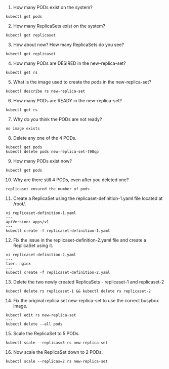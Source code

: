 1. How many PODs exist on the system?
```
kubectl get pods
```
2. How many ReplicaSets exist on the system?
```
kubectl get replicaset
```
3. How about now? How many ReplicaSets do you see?
```
kubectl get replicaset
```
4. How many PODs are DESIRED in the new-replica-set?
```
kubectl get rs
```
5. What is the image used to create the pods in the new-replica-set?
```
kubectl describe rs new-replica-set
```
6. How many PODs are READY in the new-replica-set?
```
kubectl get rs
```
7. Why do you think the PODs are not ready?
```
no image exists
```
8. Delete any one of the 4 PODs.
```
kubectl get pods
kubectl delete pods new-replica-set-t98qp
```
9. How many PODs exist now?
```
kubectl get pods
```
10. Why are there still 4 PODs, even after you deleted one?
```
replicaset ensured the number of pods
```
11. Create a ReplicaSet using the replicaset-definition-1.yaml file located at /root/.
```
vi replicaset-definition-1.yaml
---
apiVersion: apps/v1
---
kubectl create -f replicaset-definition-1.yaml
```
12. Fix the issue in the replicaset-definition-2.yaml file and create a ReplicaSet using it.
```
vi replicaset-definition-2.yaml
---
tier: nginx
---
kubectl create -f replicaset-definition-2.yaml
```
13. Delete the two newly created ReplicaSets - replicaset-1 and replicaset-2
```
kubectl delete rs replicaset-1 && kubectl delete rs replicaset-2
```
14. Fix the original replica set new-replica-set to use the correct busybox image.
```
kubectl edit rs new-replica-set
---
kubectl delete --all pods
```
15. Scale the ReplicaSet to 5 PODs.
```
kubectl scale --replicas=5 rs new-replica-set
```
16. Now scale the ReplicaSet down to 2 PODs.
```
kubectl scale --replicas=2 rs new-replica-set
```